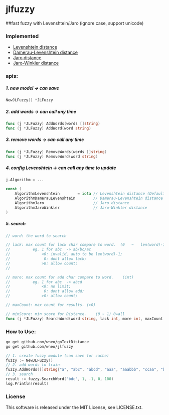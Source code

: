 # jlfuzzy
##fast fuzzy with Levenshtein/Jaro (ignore case, support unicode)

### Implemented
* [Levenshtein distance](http://en.wikipedia.org/wiki/Levenshtein_distance)
* [Damerau-Levenshtein distance](http://en.wikipedia.org/wiki/Damerau%E2%80%93Levenshtein_distance)
* [Jaro distance](http://en.wikipedia.org/wiki/Jaro%E2%80%93Winkler_distance)
* [Jaro-Winkler distance](http://en.wikipedia.org/wiki/Jaro%E2%80%93Winkler_distance)

### apis:

##### 1. new model -> can save

```go
NewJLFuzzy() *JLFuzzy
```

##### 2. add words  -> can call any time
	
```go
func (j *JLFuzzy) AddWords(words []string) 
func (j *JLFuzzy) AddWord(word string) 
```

##### 3. remove words  -> can call any time

```go
func (j *JLFuzzy) RemoveWords(words []string)
func (j *JLFuzzy) RemoveWord(word string)
```

##### 4. config Levenshtein  -> can call any time to update

```go
j.Algorithm = ...

const (
	AlgorithmLevenshtein        = iota // Levenshtein distance (Default)
	AlgorithmDamerauLevenshtein        // Damerau-Levenshtein distance
	AlgorithmJaro                      // Jaro distance
	AlgorithmJaroWinkler               // Jaro-Winkler distance
)
```

##### 5. search
```go
// word: the word to search

// lack: max count for lack char compare to word.  (0   ~   len(word)-1)
//			eg. 1 for abc  -> ab/bc/ac
//				<0: invalid, auto to be len(word)-1;
//				 0: dont allow lack;
//				>0: allow count;
//

// more: max count for add char compare to word.	(int)
//			eg. 1 for abc  -> abcd
//				<0: no limit;
//				 0: dont allow add;
//				>0: allow count;

// maxCount: max count for results.	(>0)

// minScore: min score for Distance.	(0 ~ 1) 0=all
func (j *JLFuzzy) SearchWord(word string, lack int, more int, maxCount int, minScore float64) (result []string)
```

### How to Use:

```bash
go get github.com/wneo/goTextDistance
go get github.com/wneo/jlfuzzy
```

```go
// 1. create fuzzy module (can save for cache)
fuzzy := NewJLFuzzy()
// 2. add words to train
fuzzy.AddWords([]string{"a", "abc", "abcd", "aaa", "aaabbb", "ccaa", "bcd", "bdc", "bcdddd"})
// 3. search
result := fuzzy.SearchWord("bdc", 1, -1, 0, 100)
log.Println(result)
```

### License

This software is released under the MIT License, see LICENSE.txt.
